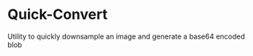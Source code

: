 Quick-Convert
=============

Utility to quickly downsample an image and generate a base64 encoded blob
